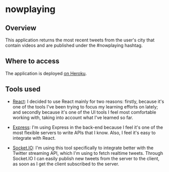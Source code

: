 # nowplaying

## Overview

This application returns the most recent tweets from the user's city that contain videos and are published under the #nowplaying hashtag.

## Where to access

The application is deployed [on Heroku](https://intense-meadow-20463.herokuapp.com/).

## Tools used

* [React](https://reactjs.org/): I decided to use React mainly for two reasons: firstly, because it's one of the tools I've been trying to focus my learning efforts on lately; and secondly because it's one of the UI tools I feel most comfortable working with, taking into account what I've learned so far.

* [Express](https://expressjs.com/): I'm using Express in the back-end because I feel it's one of the most flexible servers to write APIs that I know. Also, I feel it's easy to integrate with React.

* [Socket.IO](https://socket.io/): I'm using this tool specifically to integrate better with the Twitter streaming API, which I'm using to fetch realtime tweets. Through Socket.IO I can easily publish new tweets from the server to the client, as soon as I get the client subscribed to the server.
